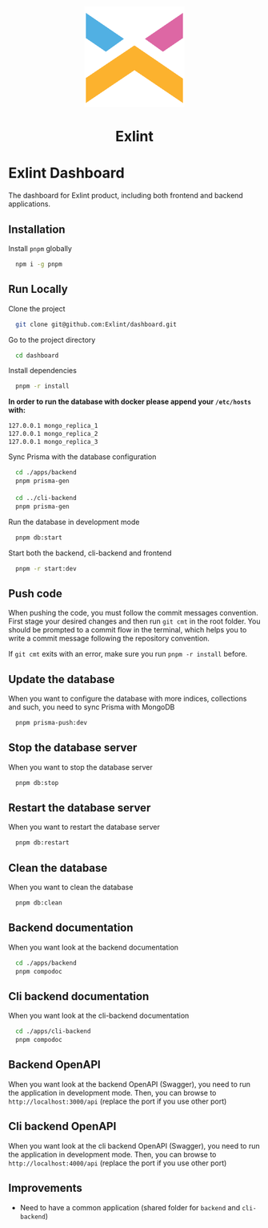 <p align="center"><img src="assets/brand.png" height="200" width="200"/></p>

<h1 align="center">Exlint</h1>

# Exlint Dashboard

The dashboard for Exlint product, including both frontend and backend applications.

## Installation

Install `pnpm` globally

```bash
  npm i -g pnpm
```

## Run Locally

Clone the project

```bash
  git clone git@github.com:Exlint/dashboard.git
```

Go to the project directory

```bash
  cd dashboard
```

Install dependencies

```bash
  pnpm -r install
```

**In order to run the database with docker please append your `/etc/hosts` with:**

```
127.0.0.1 mongo_replica_1
127.0.0.1 mongo_replica_2
127.0.0.1 mongo_replica_3
```

Sync Prisma with the database configuration

```bash
  cd ./apps/backend
  pnpm prisma-gen

  cd ../cli-backend
  pnpm prisma-gen
```

Run the database in development mode

```bash
  pnpm db:start
```

Start both the backend, cli-backend and frontend

```bash
  pnpm -r start:dev
```

## Push code

When pushing the code, you must follow the commit messages convention.
First stage your desired changes and then run `git cmt` in the root folder.
You should be prompted to a commit flow in the terminal, which helps you to write a commit message following the repository convention.

If `git cmt` exits with an error, make sure you run `pnpm -r install` before.

## Update the database

When you want to configure the database with more indices, collections and such, you need to sync Prisma with MongoDB

```bash
  pnpm prisma-push:dev
```

## Stop the database server

When you want to stop the database server

```bash
  pnpm db:stop
```

## Restart the database server

When you want to restart the database server

```bash
  pnpm db:restart
```

## Clean the database

When you want to clean the database

```bash
  pnpm db:clean
```

## Backend documentation

When you want look at the backend documentation

```bash
  cd ./apps/backend
  pnpm compodoc
```

## Cli backend documentation

When you want look at the cli-backend documentation

```bash
  cd ./apps/cli-backend
  pnpm compodoc
```

## Backend OpenAPI

When you want look at the backend OpenAPI (Swagger), you need to run the application in development mode.
Then, you can browse to `http://localhost:3000/api` (replace the port if you use other port)

## Cli backend OpenAPI

When you want look at the cli backend OpenAPI (Swagger), you need to run the application in development mode.
Then, you can browse to `http://localhost:4000/api` (replace the port if you use other port)

## Improvements

-   Need to have a common application (shared folder for `backend` and `cli-backend`)
